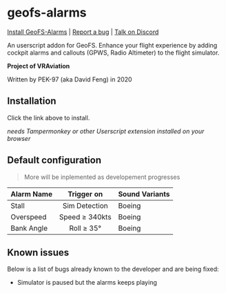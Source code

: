 # geofs-alarms

[Install GeoFS-Alarms](https://github.com/fengshuo2004/geofs-alarms/raw/master/geofs-alarms.user.js) | [Report a bug](https://github.com/fengshuo2004/geofs-alarms/issues) | [Talk on Discord](https://discord.gg/YAfH5Z4)

An userscript addon for GeoFS. Enhance your flight experience by adding cockpit alarms and callouts (GPWS, Radio Altimeter) to the flight simulator.

**Project of VRAviation**

Written by PEK-97 (aka David Feng) in 2020

## Installation

Click the link above to install.

*needs Tampermonkey or other Userscript extension installed on your browser*

## Default configuration

> More will be inplemented as developement progresses

| Alarm Name |   Trigger on   | Sound Variants |
| :--------- | :------------: | :------------- |
| Stall      | Sim Detection  | Boeing         |
| Overspeed  | Speed ≥ 340kts | Boeing         |
| Bank Angle |   Roll ≥ 35°   | Boeing         |

## Known issues

Below is a list of bugs already known to the developer and are being fixed:

- Simulator is paused but the alarms keeps playing
